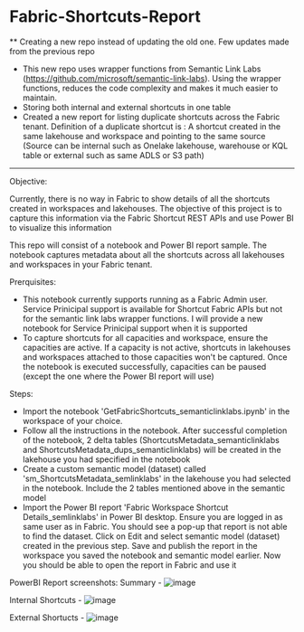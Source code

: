 # Fabric-Shortcuts-Report

** Creating a new repo instead of updating the old one.
Few updates made from the previous repo
- This new repo uses wrapper functions from Semantic Link Labs (https://github.com/microsoft/semantic-link-labs). Using the wrapper functions, reduces the code complexity and makes it much easier to maintain.
- Storing both internal and external shortcuts in one table
- Created a new report for listing duplicate shortcuts across the Fabric tenant. Definition of a duplicate shortcut is : A shortcut created in the same lakehouse and workspace and pointing to the same source (Source can 
  be internal such as Onelake lakehouse, warehouse or KQL table or external such as same ADLS or S3 path)

****************
Objective:

Currently, there is no way in Fabric to show details of all the shortcuts created in workspaces and lakehouses. The objective of this project is to capture this information via the Fabric Shortcut REST APIs and use Power BI to visualize this information

This repo will consist of a notebook and Power BI report sample. The notebook captures metadata about all the shortcuts across all lakehouses and workspaces in your Fabric tenant. 

Prerquisites:
- This notebook currently supports running as a Fabric Admin user. Service Prinicipal support is available for Shortcut Fabric APIs but not for the semantic link labs wrapper functions. I will provide a new 
  notebook for Service Prinicipal support when it is supported
- To capture shortcuts for all capacities and workspace, ensure the capacities are active. If a capacity is not active, shortcuts in lakehouses and workspaces attached to those capacities won't be captured. Once 
  the notebook is executed successfully, capacities can be paused (except the one where the Power BI report will use)

Steps:

- Import the notebook 'GetFabricShortcuts_semanticlinklabs.ipynb' in the workspace of your choice.
- Follow all the instructions in the notebook. After successful completion of the notebook, 2 delta tables (ShortcutsMetadata_semanticlinklabs and ShortcutsMetadata_dups_semanticlinklabs) will be created in the 
  lakehouse you had specified in the notebook
- Create a custom semantic model (dataset) called 'sm_ShortcutsMetadata_semlinklabs' in the lakehouse you had selected in the notebook. Include the 2 tables mentioned above in the semantic model
- Import the Power BI report 'Fabric Workspace Shortcut Details_semlinklabs' in Power BI desktop. Ensure you are logged in as same user as in Fabric. You should see a pop-up that report is not able to find the 
  dataset. Click on Edit and select semantic model (dataset) created 
  in the previous step. Save and publish the report in the workspace you saved the notebook and semantic model earlier. Now you should be able to open the report in Fabric and use it

PowerBI Report screenshots:
Summary -
![image](https://github.com/user-attachments/assets/a31b365a-fa93-412a-8f0a-b60503979209)

Internal Shortcuts -
![image](https://github.com/user-attachments/assets/225869f8-4394-4669-8957-3ebddca47eb1)

External Shortucts -
![image](https://github.com/user-attachments/assets/21dac989-eb8e-48dd-90ae-2b75f5fcaf22)


